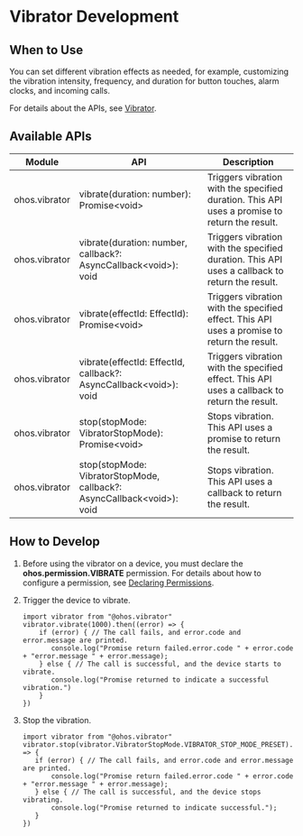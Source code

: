 # Vibrator Development


## When to Use

You can set different vibration effects as needed, for example, customizing the vibration intensity, frequency, and duration for button touches, alarm clocks, and incoming calls.

For details about the APIs, see [Vibrator](../reference/apis/js-apis-vibrator.md).


## Available APIs

| Module           | API                                     | Description                             |
| ------------- | ---------------------------------------- | ------------------------------- |
| ohos.vibrator | vibrate(duration: number): Promise&lt;void&gt; | Triggers vibration with the specified duration. This API uses a promise to return the result.      |
| ohos.vibrator | vibrate(duration: number, callback?: AsyncCallback&lt;void&gt;): void | Triggers vibration with the specified duration. This API uses a callback to return the result.     |
| ohos.vibrator | vibrate(effectId: EffectId): Promise&lt;void&gt; | Triggers vibration with the specified effect. This API uses a promise to return the result. |
| ohos.vibrator | vibrate(effectId: EffectId, callback?: AsyncCallback&lt;void&gt;): void | Triggers vibration with the specified effect. This API uses a callback to return the result.|
| ohos.vibrator | stop(stopMode: VibratorStopMode): Promise&lt;void&gt;| Stops vibration. This API uses a promise to return the result.                          |
| ohos.vibrator | stop(stopMode: VibratorStopMode, callback?: AsyncCallback&lt;void&gt;): void | Stops vibration. This API uses a callback to return the result.                          |


## How to Develop

1. Before using the vibrator on a device, you must declare the **ohos.permission.VIBRATE** permission. For details about how to configure a permission, see [Declaring Permissions](../security/accesstoken-guidelines.md).

2. Trigger the device to vibrate.

   ```
   import vibrator from "@ohos.vibrator"
   vibrator.vibrate(1000).then((error) => {
       if (error) { // The call fails, and error.code and error.message are printed.
          console.log("Promise return failed.error.code " + error.code + "error.message " + error.message);  
       } else { // The call is successful, and the device starts to vibrate.
          console.log("Promise returned to indicate a successful vibration.")  
       }
   })
   ```

3. Stop the vibration.

   ```
   import vibrator from "@ohos.vibrator"
   vibrator.stop(vibrator.VibratorStopMode.VIBRATOR_STOP_MODE_PRESET).then((error) => {
      if (error) { // The call fails, and error.code and error.message are printed.
          console.log("Promise return failed.error.code " + error.code + "error.message " + error.message);
      } else { // The call is successful, and the device stops vibrating.
          console.log("Promise returned to indicate successful.");
      }
   })
   ```
